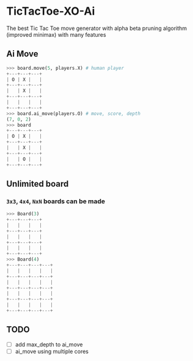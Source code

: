 # TicTacToe-XO-Ai
The best Tic Tac Toe move generator with alpha beta pruning algorithm (improved minimax) with many features

## Ai Move
``` python
>>> board.move(5, players.X) # human player
+---+---+---+
| O | X |   |
+---+---+---+
|   | X |   |
+---+---+---+
|   |   |   |
+---+---+---+
>>> board.ai_move(players.O) # move, score, depth
(7, 0, 2)
>>> board
+---+---+---+
| O | X |   |
+---+---+---+
|   | X |   |
+---+---+---+
|   | O |   |
+---+---+---+
```

## Unlimited board
### `3x3`, `4x4`, `NxN` boards can be made
``` python
>>> Board(3)
+---+---+---+
|   |   |   |
+---+---+---+
|   |   |   |
+---+---+---+
|   |   |   |
+---+---+---+
>>> Board(4)
+---+---+---+---+
|   |   |   |   |
+---+---+---+---+
|   |   |   |   |
+---+---+---+---+
|   |   |   |   |
+---+---+---+---+
|   |   |   |   |
+---+---+---+---+
```

## TODO
- [ ] add max_depth to ai_move
- [ ] ai_move using multiple cores
